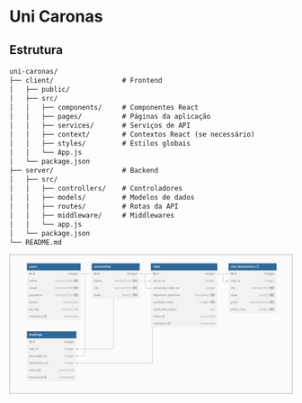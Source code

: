 # Uni Caronas

## Estrutura

```shell
uni-caronas/
├── client/                 # Frontend
│   ├── public/
│   ├── src/
│   │   ├── components/     # Componentes React
│   │   ├── pages/          # Páginas da aplicação
│   │   ├── services/       # Serviços de API
│   │   ├── context/        # Contextos React (se necessário)
│   │   ├── styles/         # Estilos globais
│   │   └── App.js
│   └── package.json
├── server/                 # Backend
│   ├── src/
│   │   ├── controllers/    # Controladores
│   │   ├── models/         # Modelos de dados
│   │   ├── routes/         # Rotas da API
│   │   ├── middleware/     # Middlewares
│   │   └── app.js
│   └── package.json
└── README.md
```

<div align="center">
  <img src="https://github.com/antunesluis/uni-caronas/blob/main/schema.png" />
</div>
